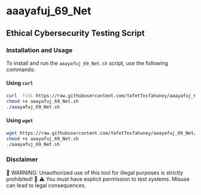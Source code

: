 # aaayafuj_69_Net

## Ethical Cybersecurity Testing Script

### Installation and Usage

To install and run the `aaayafuj_69_Net.sh` script, use the following commands:

#### Using `curl`

```sh
curl -fsSL https://raw.githubusercontent.com/YafetTesfahuney/aaayafuj_69_Net/main/aaayafuj_69_Net.sh -o aaayafuj_69_Net.sh
chmod +x aaayafuj_69_Net.sh
./aaayafuj_69_Net.sh
```

#### Using `wget`

```sh
wget https://raw.githubusercontent.com/YafetTesfahuney/aaayafuj_69_Net/main/aaayafuj_69_Net.sh -O aaayafuj_69_Net.sh
chmod +x aaayafuj_69_Net.sh
./aaayafuj_69_Net.sh
```

### Disclaimer

🚨 WARNING: Unauthorized use of this tool for illegal purposes is strictly prohibited! 🚨
⚠️ You must have explicit permission to test systems. Misuse can lead to legal consequences.
